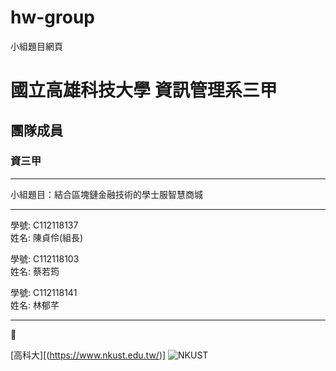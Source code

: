 # hw-group
小組題目網頁

# 國立高雄科技大學 資訊管理系三甲

## 團隊成員

### 資三甲

---

小組題目：結合區塊鏈金融技術的學士服智慧商城  

---

學號: C112118137  
姓名: 陳貞伶(組長)  

學號: C112118103  
姓名: 蔡若筠  

學號: C112118141  
姓名: 林郁芊

---
🥀

[高科大][(https://www.nkust.edu.tw/)]
![NKUST](182513897.png "NKUST")
